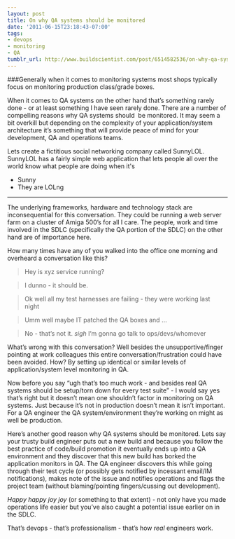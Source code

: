 ```yaml
---
layout: post
title: On why QA systems should be monitored
date: '2011-06-15T23:18:43-07:00'
tags:
- devops
- monitoring
- QA
tumblr_url: http://www.buildscientist.com/post/6514582536/on-why-qa-systems-should-be-monitored
---
```

###Generally when it comes to monitoring systems most shops typically focus on monitoring production class/grade boxes. 

When it comes to QA systems on the other hand that’s something rarely done - or at least something I have seen rarely done.
There are a number of compelling reasons why QA systems should  be monitored. It may seem a bit overkill but depending on the complexity of your application/system architecture it’s something that will provide peace of mind for your development, QA and operations teams. 

Lets create a fictitious social networking company called SunnyLOL. SunnyLOL has a fairly simple web application that lets people all over the world know what people are doing when it's 

- Sunny 
- They are LOLng

---
The underlying frameworks, hardware and technology stack are inconsequential for this conversation. They could be running a web server farm on a cluster of Amiga 500’s for all I care. The people, work and time involved in the SDLC (specifically the QA portion of the SDLC) on the other hand are of importance here. 

How many times have any of you walked into the office one morning and overheard a conversation like this? 

> Hey is xyz service running?

> I dunno - it should be.

> Ok well all my test harnesses are failing - they were working last night 

> Umm well maybe IT patched the QA boxes and …

> No - that’s not it. *sigh* I’m gonna go talk to ops/devs/whomever


What’s wrong with this conversation? Well besides the unsupportive/finger pointing at work colleagues this entire conversation/frustration could have been avoided. How? By setting up identical or similar levels of application/system level monitoring in QA. 

Now before you say “ugh that’s too much work - and besides real QA systems should be setup/torn down for every test suite” - I would say yes that’s right but it doesn’t mean one shouldn’t factor in monitoring on QA systems. Just because it’s not in production doesn’t mean it isn’t important. For a QA engineer the QA system/environment they’re working on might as well be production.

Here’s another good reason why QA systems should be monitored. Lets say your trusty build engineer puts out a new build and because you follow the best practice of code/build promotion it eventually ends up into a QA environment and they discover that this new build has borked the application monitors in QA. The QA engineer discovers this while going through their test cycle (or possibly gets notified by incessant email/IM notifications), makes note of the issue and notifies operations and flags the project team (without blaming/pointing fingers/cussing out development).

*Happy happy joy joy* (or something to that extent) - not only have you made operations life easier but you’ve also caught a potential issue earlier on in the SDLC. 

That’s devops - that’s professionalism - that’s how *real* engineers work. 
